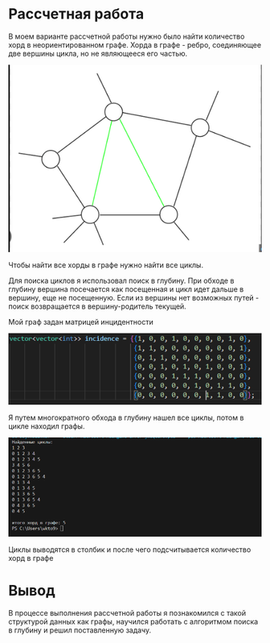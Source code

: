 # Рассчетная работа 
В моем варианте рассчетной работы нужно было найти количество хорд в неориентированном графе.
 Хорда в графе - ребро, соединяющее две вершины цикла, но не являющееся его частью.
 
![alt text](image-1.png)

Чтобы найти все хорды в графе нужно найти все циклы.

Для поиска циклов я использовал поиск в глубину. При обходе в глубину вершина посечается как посещенная и цикл идет дальше в вершину, еще не посещенную.
Если из вершины нет возможных путей - поиск возвращается в вершину-родитель текущей.

Мой граф задан матрицей инцидентности

![alt text](image-2.png)

Я путем многократного обхода в глубину нашел все циклы, потом в цикле находил графы.

![alt text](image-3.png)

Циклы выводятся в столбик и после чего подсчитывается количество хорд в графе

# Вывод

В процессе выполнения рассчетной работы я познакомился с такой структурой данных как графы, научился работать с алгоритмом поиска в глубину и решил поставленную задачу.
